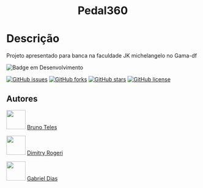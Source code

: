 <h1 align="center"> Pedal360 </h1>

# Descrição
Projeto apresentado para banca na faculdade JK michelangelo no Gama-df

![Badge em Desenvolvimento](http://img.shields.io/static/v1?label=STATUS&message=EM%20DESENVOLVIMENTO&color=GREEN&style=for-the-badge)

[![GitHub issues](https://img.shields.io/github/issues/cibersky-code/Pedal360?style=flat-square)](https://github.com/cibersky-code/Pedal360/issues)
[![GitHub forks](https://img.shields.io/github/forks/cibersky-code/Pedal360)](https://github.com/cibersky-code/Pedal360/network)
[![GitHub stars](https://img.shields.io/github/stars/cibersky-code/Pedal360)](https://github.com/cibersky-code/Pedal360/stargazers)
[![GitHub license](https://img.shields.io/github/license/cibersky-code/Pedal360)](https://github.com/cibersky-code/Pedal360)

## Autores

<img src="https://user-images.githubusercontent.com/71657248/159640582-2180750c-abe7-4fb1-bb28-2d7366fb1cf9.jpeg" style="width:50px;heigh:50px;">  [Bruno Teles](https://github.com/cibersky-code)

<img src="https://user-images.githubusercontent.com/71657248/159640502-d0800ddd-b67a-444c-aa5d-34f57fdd5c19.jpg" style="width:50px;heigh:50px;">  [Dimitry Rogeri](https://github.com/Dimitry-Rogeri) 

<img src="https://user-images.githubusercontent.com/71657248/159640373-1df960a4-eb72-461a-8d0c-24196c6737fb.jpg" style="width:50px;heigh:50px;">  [Gabriel Dias](https://github.com/GabrielOrg)

